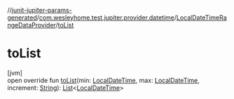 //[junit-jupiter-params-generated](../../../index.md)/[com.wesleyhome.test.jupiter.provider.datetime](../index.md)/[LocalDateTimeRangeDataProvider](index.md)/[toList](to-list.md)

# toList

[jvm]\
open override fun [toList](to-list.md)(min: [LocalDateTime](https://docs.oracle.com/javase/8/docs/api/java/time/LocalDateTime.html), max: [LocalDateTime](https://docs.oracle.com/javase/8/docs/api/java/time/LocalDateTime.html), increment: [String](https://kotlinlang.org/api/latest/jvm/stdlib/kotlin/-string/index.html)): [List](https://kotlinlang.org/api/latest/jvm/stdlib/kotlin.collections/-list/index.html)&lt;[LocalDateTime](https://docs.oracle.com/javase/8/docs/api/java/time/LocalDateTime.html)&gt;
